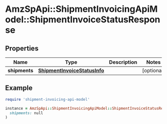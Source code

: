 # AmzSpApi::ShipmentInvoicingApiModel::ShipmentInvoiceStatusResponse

## Properties

| Name | Type | Description | Notes |
| ---- | ---- | ----------- | ----- |
| **shipments** | [**ShipmentInvoiceStatusInfo**](ShipmentInvoiceStatusInfo.md) |  | [optional] |

## Example

```ruby
require 'shipment-invoicing-api-model'

instance = AmzSpApi::ShipmentInvoicingApiModel::ShipmentInvoiceStatusResponse.new(
  shipments: null
)
```

